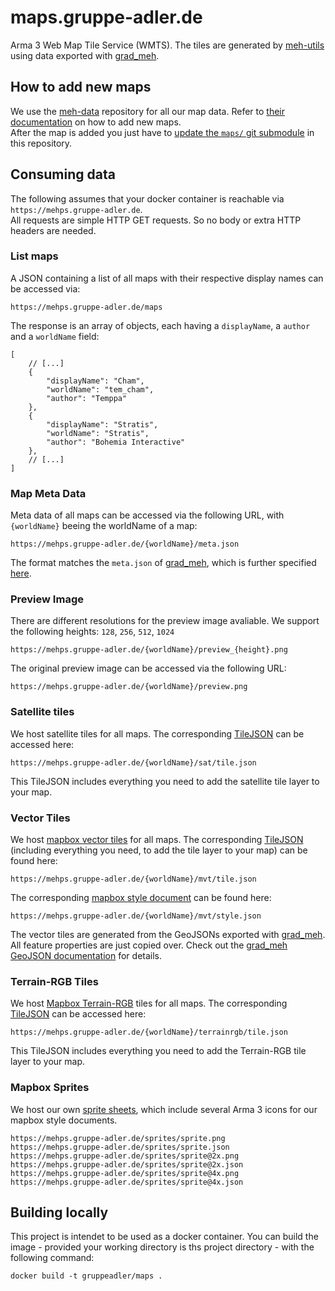 # maps.gruppe-adler.de

Arma 3 Web Map Tile Service (WMTS). The tiles are generated by [meh-utils](https://github.com/gruppe-adler/meh-utils) using data exported with [grad_meh](https://github.com/gruppe-adler/grad_meh).

## How to add new maps
We use the [meh-data](https://github.com/gruppe-adler/meh-data) repository for all our map data. Refer to [their documentation](https://github.com/gruppe-adler/meh-data) on how to add new maps.    
After the map is added you just have to [update the `maps/` git submodule](https://git-scm.com/book/en/v2/Git-Tools-Submodules#_pulling_in_upstream_changes_from_the_submodule_remote) in this repository. 

## Consuming data
The following assumes that your docker container is reachable via `https://mehps.gruppe-adler.de`.  
All requests are simple HTTP GET requests. So no body or extra HTTP headers are needed.
### List maps
A JSON containing a list of all maps with their respective display names can be accessed via:
```
https://mehps.gruppe-adler.de/maps
```
The response is an array of objects, each having a `displayName`, a `author` and a `worldName` field:
```jsonc
[
    // [...]
    {
        "displayName": "Cham",
        "worldName": "tem_cham",
        "author": "Temppa"
    },
    {
        "displayName": "Stratis",
        "worldName": "Stratis",
        "author": "Bohemia Interactive"
    },
    // [...]
]
```

### Map Meta Data
Meta data of all maps can be accessed via the following URL, with `{worldName}` beeing the worldName of a map:
```
https://mehps.gruppe-adler.de/{worldName}/meta.json
```
The format matches the `meta.json` of [grad_meh](https://github.com/gruppe-adler/grad_meh), which is further specified [here](https://github.com/gruppe-adler/grad_meh/blob/master/docs/metajson_spec.md). 

### Preview Image
There are different resolutions for the preview image avaliable. We support the following heights: `128`, `256`, `512`, `1024`
```
https://mehps.gruppe-adler.de/{worldName}/preview_{height}.png
```
The original preview image can be accessed via the following URL:
```
https://mehps.gruppe-adler.de/{worldName}/preview.png
```
### Satellite tiles
We host satellite tiles for all maps. The corresponding [TileJSON](https://github.com/mapbox/tilejson-spec) can be accessed here:
```
https://mehps.gruppe-adler.de/{worldName}/sat/tile.json
``` 
This TileJSON includes everything you need to add the satellite tile layer to your map. 

### Vector Tiles
We host [mapbox vector tiles](https://docs.mapbox.com/vector-tiles/reference/) for all maps. The corresponding [TileJSON](https://github.com/mapbox/tilejson-spec) (including everything you need, to add the tile layer to your map) can be found here:
```
https://mehps.gruppe-adler.de/{worldName}/mvt/tile.json
``` 
The corresponding [mapbox style document](https://docs.mapbox.com/mapbox-gl-js/style-spec/) can be found here: 
```
https://mehps.gruppe-adler.de/{worldName}/mvt/style.json
``` 
The vector tiles are generated from the GeoJSONs exported with [grad_meh](https://github.com/gruppe-adler/grad_meh). All feature properties are just copied over. Check out the [grad_meh GeoJSON documentation](https://github.com/gruppe-adler/grad_meh/blob/master/docs/geojson_spec.md) for details.

### Terrain-RGB Tiles
We host [Mapbox Terrain-RGB](https://docs.mapbox.com/help/troubleshooting/access-elevation-data/#mapbox-terrain-rgb) tiles for all maps. The corresponding [TileJSON](https://github.com/mapbox/tilejson-spec) can be accessed here:
```
https://mehps.gruppe-adler.de/{worldName}/terrainrgb/tile.json
``` 
This TileJSON includes everything you need to add the Terrain-RGB tile layer to your map. 

### Mapbox Sprites
We host our own [sprite sheets](https://docs.mapbox.com/mapbox-gl-js/style-spec/sprite/), which include several Arma 3 icons for our mapbox style documents.
```
https://mehps.gruppe-adler.de/sprites/sprite.png
https://mehps.gruppe-adler.de/sprites/sprite.json
https://mehps.gruppe-adler.de/sprites/sprite@2x.png
https://mehps.gruppe-adler.de/sprites/sprite@2x.json
https://mehps.gruppe-adler.de/sprites/sprite@4x.png
https://mehps.gruppe-adler.de/sprites/sprite@4x.json
```
## Building locally
This project is intendet to be used as a docker container. You can build the image - provided your working directory is ths project directory - with the following command:
```
docker build -t gruppeadler/maps .
``` 
